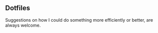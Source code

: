## Dotfiles

Suggestions on how I could do something more efficiently or better, are always
welcome. 
